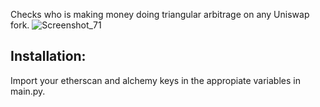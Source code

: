 Checks who is making money doing triangular arbitrage on any Uniswap fork. 
![Screenshot_71](https://github.com/user-attachments/assets/0404bd18-5943-4401-8843-c8ea5aa685e2)

## Installation:

Import your etherscan and alchemy keys in the appropiate variables in main.py.
